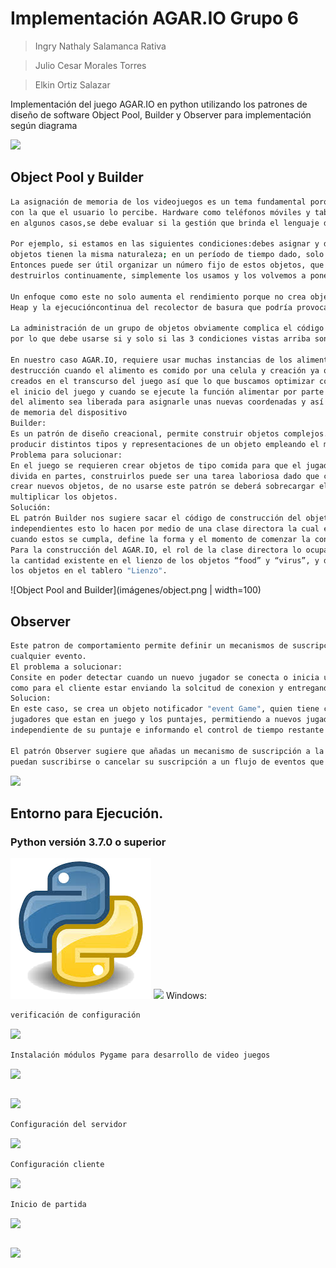 # Implementación AGAR.IO  Grupo 6

> Ingry Nathaly Salamanca Rativa

> Julio Cesar Morales Torres

> Elkin Ortiz Salazar

Implementación del juego AGAR.IO en python utilizando los patrones de diseño de software Object Pool, Builder y Observer para implementación según diagrama

![](imágenes/header.png)

## Object Pool y Builder
```sh
La asignación de memoria de los videojuegos es un tema fundamental porque tiene un impacto en el rendimiento y determina la rapidez 
con la que el usuario lo percibe. Hardware como teléfonos móviles y tabletas tienen recursos limitados en comparación con una PC y 
en algunos casos,se debe evaluar si la gestión que brinda el lenguaje de programación es adecuada para nuestros objetivos.

Por ejemplo, si estamos en las siguientes condiciones:debes asignar y destruir cientos de miles de objetos durante el juego; los 
objetos tienen la misma naturaleza; en un período de tiempo dado, solo es necesario un número limitado de estos objetos.
Entonces puede ser útil organizar un número fijo de estos objetos, que llamaremos Object Pool, y en lugar de crearlos y 
destruirlos continuamente, simplemente los usamos y los volvemos a poner en el pool según sea necesario.

Un enfoque como este no solo aumenta el rendimiento porque no crea objetos cada vez, sino que también evita la fragmentación del 
Heap y la ejecucióncontinua del recolector de basura que podría provocar retrasos.

La administración de un grupo de objetos obviamente complica el código fuente y, por lo tanto, su capacidad de mantenimiento,
por lo que debe usarse si y solo si las 3 condiciones vistas arriba son verdaderas.

En nuestro caso AGAR.IO, requiere usar muchas instancias de los alimentos y virus constantemente, en los cuales se hace una 
destrucción cuando el alimento es comido por una celula y creación ya que los alimentos, así como son destruidos también son
creados en el transcurso del juego así que lo que buscamos optimizar con este patrón es que las instancias sean finitas  desde
el inicio del juego y cuando se ejecute la función alimentar por parte de una célula que representa un jugador, esa instancia
del alimento sea liberada para asignarle unas nuevas coordenadas y así no tener que crear unas nuevas optimizando el manejo
de memoria del dispositivo
Builder:
Es un patrón de diseño creacional, permite construir objetos complejos. El patrón nos permite 
producir distintos tipos y representaciones de un objeto empleando el mismo código de construcción.
Problema para solucionar:
En el juego se requieren crear objetos de tipo comida para que el jugador crezca en tamaño y virus para que el jugador se 
divida en partes, construirlos puede ser una tarea laboriosa dado que cada vez que se consuma un grupo de elementos se deben
crear nuevos objetos, de no usarse este patrón se deberá sobrecargar el constructor con n cantidad y parámetros para 
multiplicar los objetos.
Solución:
EL patrón Builder nos sugiere sacar el código de construcción del objetivo de su propia clase y segregarlos en constructores
independientes esto lo hacen por medio de una clase directora la cual escucha está pendiente de ciertos eventos o paso y 
cuando estos se cumpla, define la forma y el momento de comenzar la construcción de los nuevos objetos.
Para la construcción del AGAR.IO, el rol de la clase directora lo ocupa la clase "Creador", este, se encargara de verificar 
la cantidad existente en el lienzo de los objetos “food” y “virus”, y de la mano del patrón de diseño Pool; crear y reubicar
los objetos en el tablero "Lienzo".
```
![Object Pool and Builder](imágenes/object.png | width=100)
## Observer
```sh
Este patron de comportamiento permite definir un mecanismos de suscripcion para notificar varios objetos sobre
cualquier evento.
El problema a solucionar:
Consite en poder detectar cuando un nuevo jugador se conecta o inicia una partida, seria tedioso tanto para el servidor
como para el cliente estar enviando la solcitud de conexion y entregando la respesra de inicio de partida.
Solucion: 
En este caso, se crea un objeto notificador "event Game", quien tiene como funcion principal llevar el control de los 
jugadores que estan en juego y los puntajes, permitiendo a nuevos jugadores o a los jugadores actualaes llevar un control
independiente de su puntaje e informando el control de tiempo restante de la partida.

El patrón Observer sugiere que añadas un mecanismo de suscripción a la clase notificadora para que los objetos individuales
puedan suscribirse o cancelar su suscripción a un flujo de eventos que proviene de esa notificadora.
```
![](imágenes/observer.png)

## Entorno para Ejecución.
### Python versión 3.7.0 o superior
![](imágenes/python.png)
![](imágenes/pygame.png)
Windows:
```sh
verificación de configuración
```
![](imágenes/terminal1.png)
```sh
Instalación módulos Pygame para desarrollo de video juegos
```
![](imágenes/pygame1.png)
```sh
```
![](imágenes/pygame2.png)
```sh
Configuración del servidor
```
![](imágenes/terminal3.png)
```sh
Configuración cliente
```
![](imágenes/configuracion.png)
```sh
Inicio de partida
```
![](imágenes/terminal2.png)

```sh
```
![](imágenes/juego.png)

